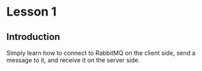 # Lesson 1

## Introduction

Simply learn how to connect to RabbitMQ on the client side, send a message to it, and receive it on the server side.
